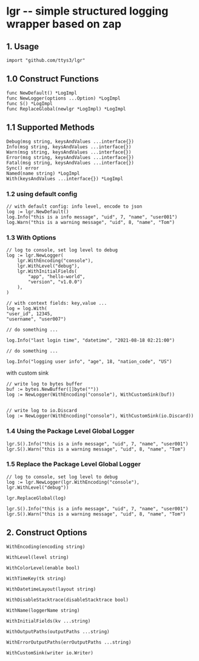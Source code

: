 # lgr -- simple structured logging wrapper based on zap


## 1. Usage

```golang
import "github.com/ttys3/lgr"
```

## 1.0 Construct Functions

```golang
func NewDefault() *LogImpl
func NewLogger(options ...Option) *LogImpl
func S() *LogImpl
func ReplaceGlobal(newlgr *LogImpl) *LogImpl
```

## 1.1 Supported Methods

```golang
Debug(msg string, keysAndValues ...interface{})
Info(msg string, keysAndValues ...interface{})
Warn(msg string, keysAndValues ...interface{})
Error(msg string, keysAndValues ...interface{})
Fatal(msg string, keysAndValues ...interface{})
Sync() error
Named(name string) *LogImpl
With(keysAndValues ...interface{}) *LogImpl
```

### 1.2 using default config

```golang
// with default config: info level, encode to json
log := lgr.NewDefault()
log.Info("this is a info message", "uid", 7, "name", "user001")
log.Warn("this is a warning message", "uid", 8, "name", "Tom")
```

### 1.3 With Options

```golang
// log to console, set log level to debug
log := lgr.NewLogger(
    lgr.WithEncoding("console"),
    lgr.WithLevel("debug"), 
    lgr.WithInitialFields(
        "app", "hello-world",
        "version", "v1.0.0")
    ),
)

// with context fields: key,value ...
log = log.With(
"user_id", 12345,
"username", "user007")

// do something ...

log.Info("last login time", "datetime", "2021-08-18 02:21:00")

// do something ...

log.Info("logging user info", "age", 18, "nation_code", "US")
```


with custom sink

```golang
// write log to bytes buffer
buf := bytes.NewBuffer([]byte(""))
log := NewLogger(WithEncoding("console"), WithCustomSink(buf))


// write log to io.Discard
log := NewLogger(WithEncoding("console"), WithCustomSink(io.Discard))
```

### 1.4 Using the Package Level Global Logger

```golang
lgr.S().Info("this is a info message", "uid", 7, "name", "user001")
lgr.S().Warn("this is a warning message", "uid", 8, "name", "Tom")
```

### 1.5 Replace the Package Level Global Logger

```golang
// log to console, set log level to debug
log := lgr.NewLogger(lgr.WithEncoding("console"), lgr.WithLevel("debug"))

lgr.ReplaceGlobal(log)

lgr.S().Info("this is a info message", "uid", 7, "name", "user001")
lgr.S().Warn("this is a warning message", "uid", 8, "name", "Tom")
```

## 2. Construct Options

```golang
WithEncoding(encoding string)

WithLevel(level string)

WithColorLevel(enable bool)

WithTimeKey(tk string)

WithDatetimeLayout(layout string)

WithDisableStacktrace(disableStacktrace bool)

WithName(loggerName string)

WithInitialFields(kv ...string)

WithOutputPaths(outputPaths ...string)

WithErrorOutputPaths(errOutputPaths ...string)

WithCustomSink(writer io.Writer)
```


